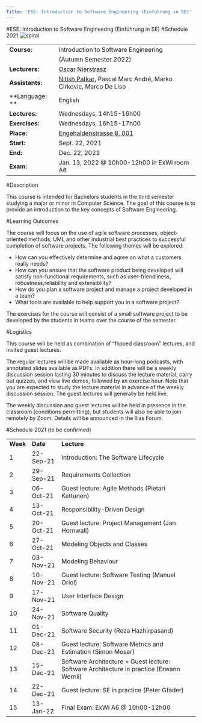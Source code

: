 ```yaml
---
Title: 'ESE: Introduction to Software Engineering (Einführung in SE)'
---
```

#ESE: Introduction to Software Engineering (Einführung in SE)
#Schedule 2021
![spiral](%assets_url%/files/de/xivhujs862biv0hwihalpnq8kesmwe/spiral.png)

| | |
|---|---|
|**Course:**| Introduction to Software Engineering
| |(Autumn Semester 2022)
|**Lecturers:**|[Oscar Nierstrasz](%base_url%/staff/oscar)
|**Assistants:**|[Nitish Patkar](%base_url%/staff/NitishPatkar), Pascal Marc André, Marko Cirkovic, Marco De Liso
|**Language: **|English
|**Lectures:**|Wednesdays, 14h15-16h00
|**Exercises:**|Wednesdays, 16h15-17h00
|**Place:**|[Engehaldenstrasse 8, 001](%base_url%/contact/maps)
|**Start:**|Sept. 22, 2021
|**End:**|Dec. 22, 2021
|**Exam:**|Jan. 13, 2022 @ 10h00-12h00 in ExWi room A6

#Description

This course is intended for Bachelors students in the third semester studying a major or minor in Computer Science.
The goal of this course is to provide an introduction to the key concepts of Software Engineering.

#Learning Outcomes

The course will focus on the use of agile software processes, object-oriented methods, UML and other industrial best practices to successful completion of software projects. The following themes will be explored:

-  How can you effectively determine and agree on what a customers really needs?
-  How can you ensure that the software product being developed will satisfy non-functional requirements, such as user-friendliness, robustness,reliability and extensibility?
-  How do you plan a software project and manage a project developed in a team?
-  What tools are available to help support you in a software project?

The exercises for the course will consist of a small software project to be developed by the students in teams over the course of the semester.


#Logistics

This course will be held as combination of “flipped classroom” lectures, and invited guest lectures.

The regular lectures will be made available as hour-long podcasts, with annotated slides available as PDFs. In addition there will be a weekly discussion session lasting 30 minutes to discuss the lecture material, carry out quizzes, and view live demos, followed by an exercise hour. Note that you are expected to study the lecture material in advance of the weekly discussion session. The guest lectures will generally be held live.

The weekly discussion and guest lectures will be held in presence in the classroom (conditions permitting), but students will also be able to join remotely by Zoom. Details will be announced in the Ilias Forum.


#Schedule 2021 (to be confirmed)

| | | |
|---|---|---|
|	**Week**	|	**Date**	|	**Lecture**
|	1	|	22-Sep-21	|	Introduction: The Software Lifecycle
|	2	|	29-Sep-21	|	Requirements Collection
|	3	|	06-Oct-21	|	Guest lecture: Agile Methods (Pietari Kettunen)
|	4	|	13-Oct-21	|	Responsibility-Driven Design
|	5	|	20-Oct-21	|	Guest lecture: Project Management (Jan Hornwall)
|	6	|	27-Oct-21	|	Modeling Objects and Classes
|	7	|	03-Nov-21	|	Modeling Behaviour
|	8	|	10-Nov-21	|	Guest lecture: Software Testing (Manuel Oriol)
|	9	|	17-Nov-21	|	User Interface Design
|	10	|	24-Nov-21	|	Software Quality
|	11	|	01-Dec-21	|	Software Security (Reza Hazhirpasand)
|	12	|	08-Dec-21	|	Guest lecture: Software Metrics and Estimation (Simon Moser)
|	13	|	15-Dec-21	|	Software Architecture \+ Guest lecture: Software Architecture in practice (Erwann Wernli)
|	14	|	22-Dec-21	|	Guest lecture: SE in practice (Peter Gfader)
|	15	|	13-Jan-22	|	Final Exam: ExWi A6 @ 10h00-12h00
